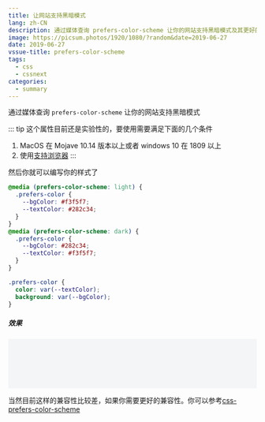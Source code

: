 ```yaml
---
title: 让网站支持黑暗模式
lang: zh-CN
description: 通过媒体查询 prefers-color-scheme 让你的网站支持黑暗模式及其更好的兼容
image: https://picsum.photos/1920/1080/?random&date=2019-06-27
date: 2019-06-27
vssue-title: prefers-color-scheme
tags:
  - css
  - cssnext
categories:
  - summary
--- 
```


通过媒体查询 `prefers-color-scheme` 让你的网站支持黑暗模式

<!-- more -->

::: tip
这个属性目前还是实验性的，要使用需要满足下面的几个条件
1. MacOS 在 Mojave 10.14 版本以上或者 windows 10 在 1809 以上
2. 使用[支持浏览器](https://caniuse.com/#search=prefers-color-scheme)
:::

然后你就可以编写你的样式了

``` css
@media (prefers-color-scheme: light) {
  .prefers-color {
    --bgColor: #f3f5f7;
    --textColor: #282c34;
  }
}
@media (prefers-color-scheme: dark) {
  .prefers-color {
    --bgColor: #282c34;
    --textColor: #f3f5f7;
  }
}

.prefers-color {
  color: var(--textColor);
  background: var(--bgColor);
}
```

##### 效果

<style>
@media (prefers-color-scheme: light) {
  .prefers-color {
    --bgColor: #f3f5f7;
    --textColor: #282c34;
  }
}
@media (prefers-color-scheme: dark) {
  .prefers-color {
    --bgColor: #282c34;
    --textColor: #f3f5f7;
  }
}

.prefers-color {
  width: 100%;
  height: 100px;
  color: var(--textColor);
  background: var(--bgColor);
}
</style>
<div class="prefers-color"></div>


当然目前这样的兼容性比较差，如果你需要更好的兼容性。你可以参考[css-prefers-color-scheme](https://github.com/csstools/css-prefers-color-scheme)

